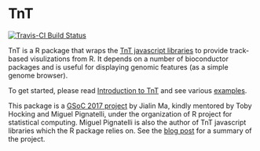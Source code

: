 
# TnT

[![Travis-CI Build Status](https://travis-ci.org/Marlin-Na/TnT.svg?branch=master)](https://travis-ci.org/Marlin-Na/TnT)

TnT is a R package that wraps the [TnT javascript libraries](https://github.com/tntvis)
to provide track-based visulizations from R. It depends on a number of bioconductor
packages and is useful for displaying genomic features (as a simple genome browser).

To get started, please read [Introduction to TnT](https://marlin-na.github.io/TnT/articles/introduction.html)
and see various [examples](https://marlin-na.github.io/TnT/examples).

This package is a
[GSoC 2017 project](https://summerofcode.withgoogle.com/dashboard/project/5521605556961280/overview/) by
Jialin Ma, kindly mentored by Toby Hocking and Miguel Pignatelli,
under the organization of R project for statistical computing. Miguel Pignatelli
is also the author of TnT javascript libraries which the R package relies on.
See the [blog post](http://weblog.marlin.pub/post/tnt/tnt-gsoc17/) for a summary of the project.



